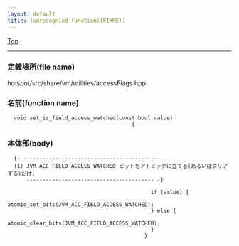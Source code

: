 ```yaml
---
layout: default
title: (unrecognied function)(FIXME!)
---
```

[Top](../index.html)

--- 
### 定義場所(file name)
hotspot/src/share/vm/utilities/accessFlags.hpp

### 名前(function name)
```
  void set_is_field_access_watched(const bool value)
                                       {
```

### 本体部(body)
```
  {- -------------------------------------------
  (1) JVM_ACC_FIELD_ACCESS_WATCHED ビットをアトミックに立てる(あるいはクリアする)だけ.
      ---------------------------------------- -}

	                                         if (value) {
	                                           atomic_set_bits(JVM_ACC_FIELD_ACCESS_WATCHED);
	                                         } else {
	                                           atomic_clear_bits(JVM_ACC_FIELD_ACCESS_WATCHED);
	                                         }
	                                       }
	
```


